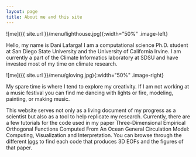 ```yaml
---
layout: page
title: About me and this site 
---
```


![me]({{ site.url }}/menu/lighthouse.jpg){:width="50%" .image-left} 
<p>Hello, my name is Dani Lafarga! I am a computational science Ph.D. student at San Diego State University and the University of California Irvine. I am currently a part of the Climate Informatics laboratory at SDSU and have invested most of my time on climate research. </p>

![me]({{ site.url }}/menu/gloving.jpg){:width="50%" .image-right} 
<p>My spare time is where I tend to explore my creativity. If I am not working at a music festival you can find me dancing with lights or fire, modeling, painting, or making music. </p>

This website serves not only as a living document of my progress as a scientist but also as a tool to help replicate my research. Currently, there are a few tutorials for the code used in my paper Three-Dimensional Empirical Orthogonal Functions Computed From An Ocean General Circulation Model: Computing, Visualization and Interpretation. You can browse through the different [logs](https://dlafarga.github.io/menu/writing.html) to find each code that produces 3D EOFs and the figures of that paper.


